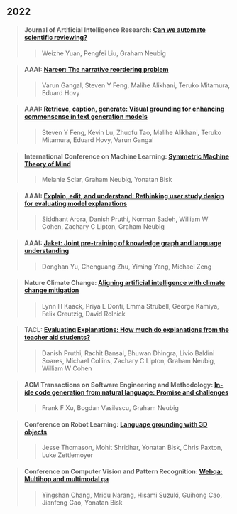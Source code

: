 ## 2022

> #### Journal of Artificial Intelligence Research: [Can we automate scientific reviewing?](./paper/Can-We-Automate-Scientific-Reviewing.pdf)  
>> Weizhe Yuan, Pengfei Liu, Graham Neubig   
>>  


> #### AAAI: [Nareor: The narrative reordering problem](./paper/25322-1-2-20220628.pdf)  
>> Varun Gangal, Steven Y Feng, Malihe Alikhani, Teruko Mitamura, Eduard Hovy   
>>  


> #### AAAI: [Retrieve, caption, generate: Visual grounding for enhancing commonsense in text generation models](./paper/21306-Article-Text-25319-1-2-20220628.pdf)  
>> Steven Y Feng, Kevin Lu, Zhuofu Tao, Malihe Alikhani, Teruko Mitamura, Eduard Hovy, Varun Gangal   
>>  


> #### International Conference on Machine Learning: [Symmetric Machine Theory of Mind](./paper/sclar22a.pdf)  
>> Melanie Sclar, Graham Neubig, Yonatan Bisk   
>>  


> #### AAAI: [Explain, edit, and understand: Rethinking user study design for evaluating model explanations](./paper/20464-Article-Text-24477-1-2-20220628.pdf)  
>> Siddhant Arora, Danish Pruthi, Norman Sadeh, William W Cohen, Zachary C Lipton, Graham Neubig     
>>  


> #### AAAI: [Jaket: Joint pre-training of knowledge graph and language understanding](./paper/21417-Article-Text-25430-1-2-20220628.pdf)  
>> Donghan Yu, Chenguang Zhu, Yiming Yang, Michael Zeng     
>>  


> #### Nature Climate Change: [Aligning artificial intelligence with climate change mitigation](./paper/Kaack_2021_Aligning.pdf)  
>> Lynn H Kaack, Priya L Donti, Emma Strubell, George Kamiya, Felix Creutzig, David Rolnick     
>>  


> #### TACL: [Evaluating Explanations: How much do explanations from the teacher aid students?](./paper/tacl_a_00465.pdf)  
>> Danish Pruthi, Rachit Bansal, Bhuwan Dhingra, Livio Baldini Soares, Michael Collins, Zachary C Lipton, Graham Neubig, William W Cohen     
>>  


> #### ACM Transactions on Software Engineering and Methodology: [In-ide code generation from natural language: Promise and challenges](./paper/3487569.pdf)  
>> Frank F Xu, Bogdan Vasilescu, Graham Neubig     
>>  


> #### Conference on Robot Learning: [Language grounding with 3D objects](./paper/thomason22a.pdf)  
>> Jesse Thomason, Mohit Shridhar, Yonatan Bisk, Chris Paxton, Luke Zettlemoyer     
>>  


> #### Conference on Computer Vision and Pattern Recognition: [Webqa: Multihop and multimodal qa](./paper/Chang_WebQA_Multihop_and_Multimodal_QA_CVPR_2022_paper.pdf)  
>> Yingshan Chang, Mridu Narang, Hisami Suzuki, Guihong Cao, Jianfeng Gao, Yonatan Bisk     
>>  

